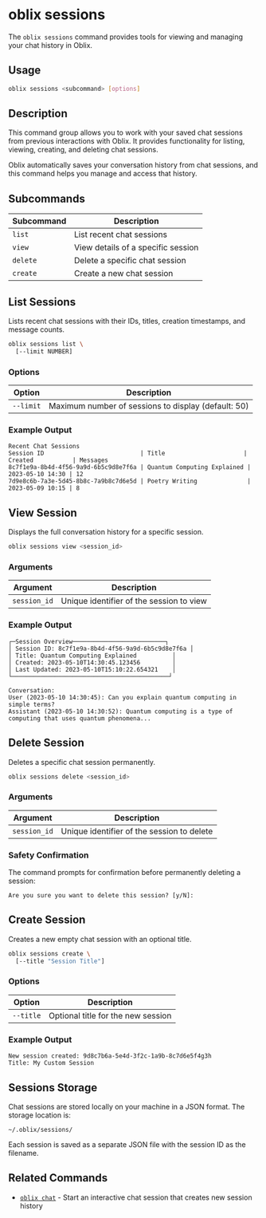 # oblix sessions

The `oblix sessions` command provides tools for viewing and managing your chat history in Oblix.

## Usage

```bash
oblix sessions <subcommand> [options]
```

## Description

This command group allows you to work with your saved chat sessions from previous interactions with Oblix. It provides functionality for listing, viewing, creating, and deleting chat sessions.

Oblix automatically saves your conversation history from chat sessions, and this command helps you manage and access that history.

## Subcommands

| Subcommand | Description |
|------------|-------------|
| `list` | List recent chat sessions |
| `view` | View details of a specific session |
| `delete` | Delete a specific chat session |
| `create` | Create a new chat session |

## List Sessions

Lists recent chat sessions with their IDs, titles, creation timestamps, and message counts.

```bash
oblix sessions list \
  [--limit NUMBER]
```

### Options

| Option | Description |
|--------|-------------|
| `--limit` | Maximum number of sessions to display (default: 50) |

### Example Output

```
Recent Chat Sessions
Session ID                           | Title                      | Created           | Messages
8c7f1e9a-8b4d-4f56-9a9d-6b5c9d8e7f6a | Quantum Computing Explained | 2023-05-10 14:30 | 12
7d9e8c6b-7a3e-5d45-8b8c-7a9b8c7d6e5d | Poetry Writing              | 2023-05-09 10:15 | 8
```

## View Session

Displays the full conversation history for a specific session.

```bash
oblix sessions view <session_id>
```

### Arguments

| Argument | Description |
|----------|-------------|
| `session_id` | Unique identifier of the session to view |

### Example Output

```
┌─Session Overview──────────────────────────┐
│ Session ID: 8c7f1e9a-8b4d-4f56-9a9d-6b5c9d8e7f6a │
│ Title: Quantum Computing Explained          │
│ Created: 2023-05-10T14:30:45.123456         │
│ Last Updated: 2023-05-10T15:10:22.654321    │
└────────────────────────────────────────────┘

Conversation:
User (2023-05-10 14:30:45): Can you explain quantum computing in simple terms?
Assistant (2023-05-10 14:30:52): Quantum computing is a type of computing that uses quantum phenomena...
```

## Delete Session

Deletes a specific chat session permanently.

```bash
oblix sessions delete <session_id>
```

### Arguments

| Argument | Description |
|----------|-------------|
| `session_id` | Unique identifier of the session to delete |

### Safety Confirmation

The command prompts for confirmation before permanently deleting a session:

```
Are you sure you want to delete this session? [y/N]:
```

## Create Session

Creates a new empty chat session with an optional title.

```bash
oblix sessions create \
  [--title "Session Title"]
```

### Options

| Option | Description |
|--------|-------------|
| `--title` | Optional title for the new session |

### Example Output

```
New session created: 9d8c7b6a-5e4d-3f2c-1a9b-8c7d6e5f4g3h
Title: My Custom Session
```

## Sessions Storage

Chat sessions are stored locally on your machine in a JSON format. The storage location is:

```
~/.oblix/sessions/
```

Each session is saved as a separate JSON file with the session ID as the filename.

## Related Commands

- [`oblix chat`](oblix-chat.md) - Start an interactive chat session that creates new session history